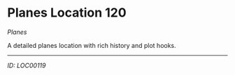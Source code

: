 # Planes Location 120

*Planes*

A detailed planes location with rich history and plot hooks.

---
*ID: LOC00119*